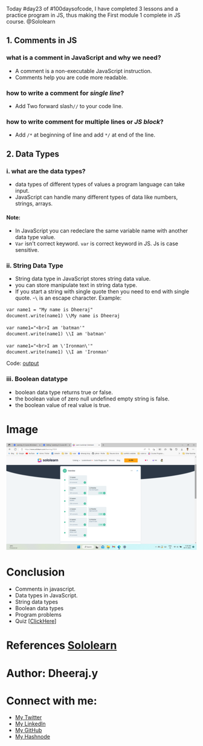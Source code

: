 Today #day23 of #100daysofcode, I have completed 3 lessons and a practice program in JS, thus making the First module 1 complete in JS course. @Sololearn

## 1. Comments in JS
### what is a comment in JavaScript and why we need?
- A comment is a non-executable JavaScript instruction.
- Comments help you are code more readable.

### how to write a comment for *single line*?
- Add Two forward slash`//` to your code line.

### how to write comment for multiple lines or *JS block*?
- Add `/*` at beginning of line and add `*/` at end of the line.

## 2. Data Types
### i. what are the data types?
- data types of different types of values a program language can take input.
- JavaScript can handle many different types of data like numbers, strings, arrays.
#### Note:
   - In JavaScript you can redeclare the same variable name with another data type value.
   - `Var` isn't correct keyword. `var` is correct keyword in JS. Js is case sensitive.

### ii. String Data Type
- String data type in JavaScript stores string data value.
- you can store manipulate text in string data type.
- If you start a string with single quote then you need to end with single quote.
-`\` is an escape character.
Example:

```
var name1 = "My name is Dheeraj"
document.write(name1) \\My name is Dheeraj

var name1="<br>I am 'batman'"
document.write(name1) \\I am 'batman'

var name1="<br>I am \'Ironman\'"
document.write(name1) \\I am 'Ironman'

``` 
Code: [output](https://www.sololearn.com/compiler-playground/WQP3Gy2D5Puh)

### iii. Boolean datatype
- boolean data type returns true or false.
- the boolean value of zero null undefined empty string is false.
- the boolean value of real value is true.


# Image

![15. day23 Module completed.png](/day%2023/Images/15.%20day23%20Module%20completed.png)


# Conclusion
- Comments in javascript.
- Data types in JavaScript.
- String data types 
- Boolean data types
- Program problems
- Quiz [[ClickHere](/day%2023/Images/)] 

# References [Sololearn ](https://www.sololearn.com/learning/1024)

# Author: Dheeraj.y
# Connect with me:
- [My Twitter](https://twitter.com/yssdheeraj)
- [My LinkedIn](https://www.linkedin.com/in/dheerajy1/)
- [My GitHub](https://github.com/dheerajy1)
- [My Hashnode](https://dheerajy1.hashnode.dev/)
